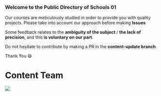 ### Welcome to the Public Directory of Schools 01

Our courses are meticulously studied in order to provide you with quality projects.
Please take into account our approach before making **Issues**

Some feedback relates to the **ambiguity of the subject** / **the lack of precision**, and this **is voluntary on our part**.

Do not hesitate to contribute by making a PR in the **content-update branch**.

Thank You :smile:
# Content Team

![](https://www.01talent.com/wp-content/uploads/2021/10/01Talent-Vert-Blanc.png.webp)
